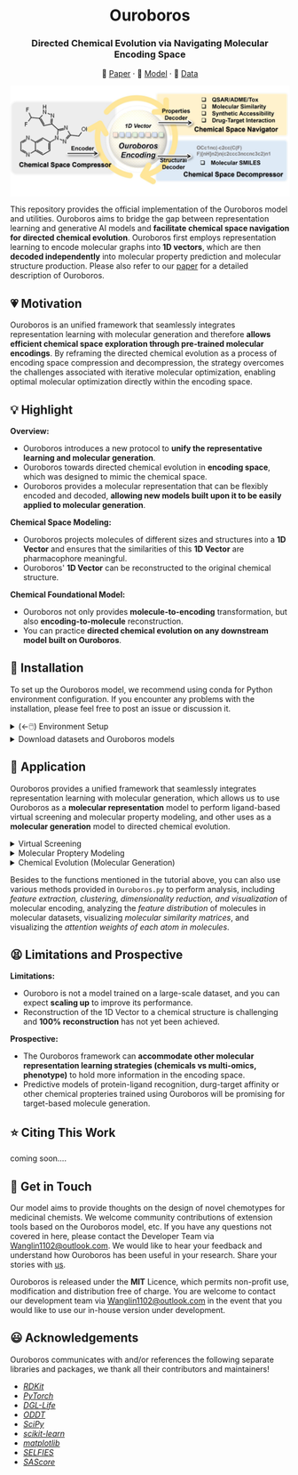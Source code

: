 <h1 align="center">  Ouroboros  </h1>
<h3 align="center"> Directed Chemical Evolution via Navigating Molecular Encoding Space </h3>
<p align="center">
  📃 <a href="https://zhanglab.comp.nus.edu.sg/Ouroboros/" target="_blank">Paper</a> ·  🤗 <a href="https://zhanglab.comp.nus.edu.sg/Ouroboros/" target="_blank">Model</a> ·  📕 <a href="https://zhanglab.comp.nus.edu.sg/Ouroboros/" target="_blank">Data</a><br>
</p>

<p align="center">
  <img style="float: center" src="imgs/ouroboros.jpg" alt="alt text" width="650px" align="center"/>
</p>

This repository provides the official implementation of the Ouroboros model and utilities. Ouroboros aims to bridge the gap between representation learning and generative AI models and **facilitate chemical space navigation for directed chemical evolution**. Ouroboros first employs representation learning to encode molecular graphs into **1D vectors**, which are then **decoded independently** into molecular property prediction and molecular structure production. Please also refer to our [paper]() for a detailed description of Ouroboros.     

## 💗 Motivation  

Ouroboros is an unified framework that seamlessly integrates representation learning with molecular generation and therefore **allows efficient chemical space exploration through pre-trained molecular encodings**. By reframing the directed chemical evolution as a process of encoding space compression and decompression, the strategy overcomes the challenges associated with iterative molecular optimization, enabling optimal molecular optimization directly within the encoding space.    

## 💡 Highlight

**Overview:**

* Ouroboros introduces a new protocol to **unify the representative learning and molecular generation**.      
* Ouroboros towards directed chemical evolution in **encoding space**, which was designed to mimic the chemical space.     
* Ouroboros provides a molecular representation that can be flexibly encoded and decoded, **allowing new models built upon it to be easily applied to molecular generation**.     

**Chemical Space Modeling:**

* Ouroboros projects molecules of different sizes and structures into a **1D Vector** and ensures that the similarities of this **1D Vector** are pharmacophore meaningful.     
* Ouroboros' **1D Vector** can be reconstructed to the original chemical structure.     

**Chemical Foundational Model:**

* Ouroboros not only provides **molecule-to-encoding** transformation, but also **encoding-to-molecule** reconstruction.     
* You can practice **directed chemical evolution on any downstream model built on Ouroboros**.      

## 📕 Installation

To set up the Ouroboros model, we recommend using conda for Python environment configuration. If you encounter any problems with the installation, please feel free to post an issue or discussion it.    

<details>
<summary>(←🖱️) Environment Setup</summary>
<br>

> Installing MiniConda (skip if conda was installed)   

``` shell
    wget https://repo.continuum.io/miniconda/Miniconda3-latest-Linux-x86_64.sh
    sh Miniconda3-latest-Linux-x86_64.sh
```

> Creating Ouroboros environment   

``` shell
    conda create -n Ouroboros python=3.9
    conda activate Ouroboros
```

> Setting up Ouroboros PATH and configuration   
 
``` shell
    git clone https://github.com/Wang-Lin-boop/Ouroboros
    cd Ouroboros/
    echo "# Ouroboros" >> ~/.bashrc
    echo "export PATH=\"${PWD}:\${PATH}\"" >> ~/.bashrc # optional, not required in the current version
    echo "export Ouroboros=\"${PWD}\"" >> ~/.bashrc
    source ~/.bashrc
    echo "export ouroboros_app=\"${Ouroboros}/ouroboros\"" >> ~/.bashrc # Ouroboros applications     
    echo "export ouroboros_lib=\"${Ouroboros}/models\"" >> ~/.bashrc # Ouroboros models 
    echo "export ouroboros_dataset=\"${Ouroboros}/datasets\"" >> ~/.bashrc # Ouroboros datasets 
    source ~/.bashrc
```

Before running Ouroboros, you need to install dependency packages.   

```
conda activate -n Ouroboros python=3.9

pip install pandas six scipy tqdm dill pyarrow matplotlib
pip install oddt scikit-learn rdkit umap-learn selfies

pip install dgl -f https://data.dgl.ai/wheels/torch-2.2/cu121/repo.html
pip install dglgo -f https://data.dgl.ai/wheels/torch-2.2/cu121/repo.html
pip install dgllife

pip install torchtriton --extra-index-url "https://download.pytorch.org/whl/nightly/cu121"
```
</details>

<details>
<summary>Download datasets and Ouroboros models</summary>
<br>

In this repository, we provide the pre-trained Ouroboros models and useful chemical datasets, you can download them via [ZhangLab WebPage](https://zhanglab.comp.nus.edu.sg/Ouroboros/). Then, we need place the models to the `${ouroboros_lib}`, and place the chemical datasets to `${ouroboros_dataset}`.       

We provide three different versions of the model, all of them trained based on the strategy reported in the paper, with the difference that:    
```
1. M0 was trained and tested strictly according to the methodology section of our paper;      
2. M1c and M1d: training datasets used for their molecular decoders consisting more complex sources and with SMILES (c) and SELFIES (d) as the chemical language.      
```
In this GitHub repository, we update the latest version of the code and models for Ouroboros (they usually have better performance). If your goal is only to reproduce the results in the article, please use the original model and source code provided on [ZhangLab WebPage](https://zhanglab.comp.nus.edu.sg/Ouroboros/), or use the 0.1.0 release of the repository. If the current version does not meet the demands of your drug discovery program, feel free to contact [us](Wanglin1102@outlook.com) to try our in-house version.         

</details>   

## 📓 Application

Ouroboros provides a unified framework that seamlessly integrates representation learning with molecular generation, which allows us to use Ouroboros as a **molecular representation** model to perform ligand-based virtual screening and molecular property modeling, and other uses as a **molecular generation** model to directed chemical evolution.   

<details>
<summary>Virtual Screening</summary>
<br>

In concept, molecules share similar conformational space also share similar biological activities, allowing us to predict the similarity of biological activities between molecules by comparing the similarity of Ouroboros encodings.     

Here, we introduce the ``PharmProfiler.py``, an approach that employs the Ouroboros encoding to establish pharmacological profiles and facilitate the search for molecules with specific properties in chemical space. ``PharmProfiler.py`` offers the capability to conduct ligand-based virtual screening using commercially available compound libraries. Furthermore, it enables target identification through ligand similarity analysis by leveraging comprehensive drug-target relationship databases.    

To support experimentation, we have included a collection of diverse commercial compound libraries and drug-target relationship databases, conveniently located in the `${ouroboros_dataset}/` directory.     

> 1. Prepare the pharmacological profile and compound libraries

To define a pharmacological profile, you will need to input a `profile.csv` file, which should have the following format:   

``` 
SMILES,Label
C=CC(=O)N[C@@H]1CN(c2nc(Nc3cn(C)nc3OC)c3ncn(C)c3n2)C[C@H]1F,1.0
C=CC(=O)Nc1cccc(Nc2nc(Nc3ccc(N4CCN(C(C)=O)CC4)cc3OC)ncc2C(F)(F)F)c1,1.0
C#Cc1cccc(Nc2ncnc3cc(OCCOC)c(OCCOC)cc23)c1,1.0
COC(=O)CCC/N=C1\SCCN1Cc1ccccc1,0.4
C=C(C)[C@@H]1C[C@@H](CC2(CC=C(C)C)C(=O)C(C(CC(=O)O)c3ccccc3)=C3O[C@@H](C)[C@@H](C)C(=O)C3=C2O)C1(C)C,-0.8
C/C(=C\c1ncccc1C)[C@@H]1C[C@@H]2O[C@]2(C)CCC[C@H](C)[C@H](O)[C@@H](C)C(=O)C(C)(C)[C@@H](O)CC(=O)O1,-0.5
```

The "Label" column signifies the weight assigned to the reference compound. Positive values indicate that the selected compounds should bear resemblance to the reference compound, while negative values imply that the selected compounds should be dissimilar to the reference compound. Typically, positive values are assigned to **active** compounds, whereas negative values are assigned to **inactive** compounds or those causing **side effects**.   

```
ID,SMILES,Target
CHEMBL3984086,C[C@@]1(N2CCc3c(-c4cnc(N)nc4)nc(N4CCOCC4)nc32)CCN(S(C)(=O)=O)C1,PI3Ka
CHEMBL1236962,COc1ncc(-c2ccc3nccc(-c4ccnnc4)c3c2)cc1NS(=O)(=O)c1ccc(F)cc1F,PI3Ka
CHEMBL3586672,CCCOCCNC(=O)Nc1nc2c(s1)CN(c1cncc(OC)c1)CC2,PI3Kg
CHEMBL1236962,COc1ncc(-c2ccc3nccc(-c4ccnnc4)c3c2)cc1NS(=O)(=O)c1ccc(F)cc1F,PI3Kg
ALISERTIB,COc1cc(Nc2ncc3c(n2)-c2ccc(Cl)cc2C(c2c(F)cccc2OC)=NC3)ccc1C(=O)[O-],AURKA
AT-9283,O=C(Nc1c[nH]nc1-c1nc2cc(CN3CCOCC3)ccc2[nH]1)NC1CC1,AURKA
ENMD-2076,Cc1cc(Nc2cc(N3CC[NH+](C)CC3)nc(/C=C/c3ccccc3)n2)n[nH]1,AURKA
CHEMBL379975,O=C1NC(=O)c2c1c(-c1ccccc1Cl)cc1[nH]c3ccc(O)cc3c21,WEE1
CHEMBL49120,CC[NH+](CC)CCOc1ccc(Nc2ncc3cc(-c4c(Cl)cccc4Cl)c(=O)n(C)c3n2)cc1,WEE1
```

Besides explicitly specifying weights, we can also **group SMILES by Target**, at which point Ouroboros calculates the similarity of each group separately and weights the sum (default weight is 1, unless you specify an additional weight column).

The compound libraries are also stored in CSV format in the `${ouroboros_dataset}/` directory. It is requried to maintain consistency between the SMILES column name in the `profile.csv` file and the compound library.    

> 2. Perform the PharmProfiler

To perform virtual screening, the following command can be used.   

Here, `profile_set` represents the provided pharmacological profile by the user, `keep_top` indicates the number of compounds to be outputted in the end, and `probe_cluster` determines whether compounds with the same weight should be treated as a cluster. Compounds within the same cluster will be compared individually with the query mol, and the highest similarity score will be taken as the score of query mol.   

We have provided a processed version of the commercial compound library at the `${ouroboros_dataset}/commercial.csv`, which contained 19,116,695 purchasable compounds. To perform target identification, the compound library can be replaced with the `${ouroboros_dataset}/DTIDB.csv`, which contains drug-target relationships. This is a processed version of the BindingDB database, which contains 2,159,221 target-ligand paris.      

``` shell
export ouroboros_model="Ouroboro_M0"
export job_name="Virtual_Screening"
export profile_set="profile.csv" # SMILES (same to compound library) and Label/Target/Weight
export label_col="Target" # weights for profiles
export compound_library="${ouroboros_dataset}/commercial.csv" 
export smiles_column="SMILES" # Specify the column name in the compound_library
export keep_top=1000
export probe_cluster="Yes"
export flooding=0.5
python -u ${ouroboros_app}/PharmProfiler.py "${ouroboros_lib}/${ouroboros_model}" "${job_name}" "${smiles_column}" "${compound_library}" "${profile_set}" "${weight_column}" "${probe_cluster}" "${flooding}" "${keep_top}" 
```

After the initial run of PharmProfiler, a extracted feature database `xxx.pkl` will be generated in `${ouroboros_model}`. Subsequent screening tasks on the same compound library can benefit from PharmProfiler automatically reading the feature file, which helps to accelerate the running speed.    

</details>   

<details>
<summary>Molecular Proptery Modeling</summary>
<br>

> 1. Molecular Property Datasets

Before molecular property modeling, it is crucial to carefully prepare your data, which includes compound structure pre-processing and dataset splitting. Firstly, you need to clarify the chirality and protonation states of molecules in the dataset, which can be done using chemical informatics tools such as RDKit or Schrödinger software package. 

The processed data should be saved in CSV file format, containing at least one column for **`SMILES`** and one column for **`Labels`**. Subsequently, utilize the following command for scaffold partition. By default, 70% of the dataset is used for training (10% of training for validation) and 30% for test.     

``` shell
export smiles_column="SMILES" # Specify the column name in datasets
export label_column="Label" # Specify the column name in datasets
export dataset="${ouroboros_dataset}/data.csv"
export dataset_bp=${dataset##*/}
for method in "skeleton" "CombineFP" "MACCS" "ECFP4:AtomPairs";do # how to define scaffold
export dataset_name=${dataset_bp%%.csv}_${method}
python -u ${ouroboros_app}/utils/advanced_partition.py ${dataset} ${dataset_name} ${smiles_column} ${label_column} 0.3 0.1 "${method}"
done
```

We provide two main approaches for partitioning the dataset, which include skeleton based one and fingerprint clustering based one. Here, `Birch` is default clustering algorithm, you can use `:` splitting to specify multiple molecular fingerprints.    

Please keep your dataset partition safe, it is important to reproduce previous results. Usually, you can save it into the `${ouroboros_dataset}`.    

> 2. Molecular Property Predictive Model

Hyperparameter tuning is important for most molecular property modeling tasks. Here we provide a `PropModeling.py` for molecular property modeling where the hyperparameter settings seem to work well on most tasks. Of course, if further performance improvements are desired, then changing the script to find better hyperparameters is necessary.   

``` shell
export ouroboros_model="Ouroboro_M0"
export dataset_prefix="${ouroboros_dataset}/Your_Dataset/Your_Dataset" # Specify a path and file prefix to your datasets (train, valid, and test)
export smiles_column="SMILES" # Specify the column name in datasets
export label_column="Label" # Specify the column name in datasets
export metric="SPEARMANR" # Specify the validation metric
export job_name=${dataset_prefix##*/}_${ouroboros_model##*/}
python -u ${ouroboros_app}/PropModeling.py ${dataset_prefix} "${ouroboros_models}/${ouroboros_model}" "${smiles_column}" "${label_column}:${metric}" ${dataset_prefix##*/}
```

The model appears under the `${ouroboros_model}/` path at the end of the job run, at which point it is ready to be applied in molecule generation or virtual screening. In the `${ouroboros_dataset}`, we provide four distinct molecular property datasets: *solubility, lipophilicity, Caco-2 membrane permeability*, and *synthetic accessibility*. Ouroboros demonstrates superior modeling performance for these properties, which will serve as the default constraints on molecular properties for chemical evolution. Ideally, this will assist the model in exploring a chemically feasible space with an optimal hydrophilic-lipophilic balance and synthetic accessibility.   


Furthermore, for some small molecular datasets, you can use `PropPredictor.py` to directly predict their molecular properties.    

``` shell
export ouroboros_model="Ouroboro_M0"
export dataset="dataset.csv" # Specify a path to your datasets
export smiles_column="SMILES" # Specify the column name in datasets
python -u ${ouroboros_app}/PropPredictor.py ${ouroboros_model} "${smiles_column}" "${dataset}"
```

This will apply all available molecular property predictors in `${ouroboros_model}` for the `${smiles_column}` of `${dataset}`, resulting in a blanket prediction. If you are a cloud service provider, be aware of potential leakage risks in your deployment.   

</details>   

<details>
<summary>Chemical Evolution (Molecular Generation)</summary>
<br>

We propose three distinct chemical evolution strategies: **chemical exploration**, which starts from a single molecule to explore unknown chemical space; **chemical migration**, which facilitates the transformation from a starting molecule to a target molecule; and **chemical fusion**, which integrates multiple probe molecules.   

> 0. Chemical Check (Optional)

Before using Ouroboros, you can first check if Ouroboros can reconstruct your starting and reference molecules. If Ouroboros can reproduce the input molecule with a high similarity (>0.9, usually >0.99), then we have reason to believe that the chemical space around the input molecule is well modeled. Otherwise, you need to carefully consider the new molecules generated by Ouroboros.   

``` shell
export job_name="ChemicalCheck"
export ouroboros_model="Ouroboro_M0"
export running_mode="check"
export start_smiles="COC(=O)CCC/N=C1\SCCN1Cc1ccccc1" # SMILES of strat molecules
python -u ${ouroboros_app}/ChemicalExploration.py "${start_smiles}" "${ouroboros_model}" "${running_mode}" "${job_name}"
```

You can view the results in `$ {job_name}_generation.csv`, which include reproducing the input molecules at different temperatures of `0.0 - 0.8`, with the maximum `Cosine` similarity closer to 1 being better. In most cases, Ouroboro reproduces the original molecule with a similarity of over 0.9, with approximately 50% of cases having a similarity of over 0.99 (identical to the original molecule). If you find that the similarity of the starting molecule is less than 0.8, please contact our development team to investigate the cause.   

> 1. **Chemical Exploration**

The purpose of chemical exploration is to **explore the surrounding chemical space from the starting molecule**, using pre-trained molecular property predictors as navigator (for defining loss functions) and optimizing **1D representation vector** through gradient optimizers.    

``` shell
export job_name="ChemicalExploration"
export ouroboros_model="Ouroboro_M0"
export running_mode="directional_optimization:MyQSAR_1,MyQSAR_2"
export start_smiles="COC(=O)CCC/N=C1\SCCN1Cc1ccccc1" # SMILES of strat molecules
export optim="AdamW" 
export replica_num=10 # [2,600]
export steps=600 # [400,1200]
export loud=0.4 # [0.1,0.5], for replica more than 2, we add the nosie to 1D vector based on ${loud}.
export temperature=0.6 # [0.2,0.8]
export learning_rate="3.0e-5" # [1.0e-5,1.0e-4]
python -u ${ouroboros_app}/ChemicalExploration.py "${start_smiles}" "${ouroboros_model}" "${running_mode}" "${job_name}" "${optim}:${replica_num}:${steps}:${loud}:${temperature}:${learning_rate}"
```

In molecular property modeling, larger values (close to 1.0 after standardization) are usually what we expect. Therefore, for all custom molecular properties, we set the optimization target to 1.0. If you wanna to change this, please modify the source code to achieve it.    

> 2. **Chemical Migration**

The purpose of chemical migration is to observe **the transformation of chemical structures in the encoding space**, where we can add molecular properties to constrain the transformation process.     

``` shell
export job_name="ChemicalMigration"
export ouroboros_model="Ouroboro_M0"
export running_mode="migration"
export ref_smiles="C#Cc1cccc(Nc2ncnc3cc(OCCOC)c(OCCOC)cc23)c1" # SMILES of reference molecules
export start_smiles="COC(=O)CCC/N=C1\SCCN1Cc1ccccc1" # SMILES of strat molecules
export optim="AdamW" 
export replica_num=10 # [2,600]
export steps=600 # [400,1200]
export loud=0.4 # [0.1,0.5], for replica more than 2, we add the nosie to 1D vector based on ${loud}.
export temperature=0.6 # [0.2,0.8]
export learning_rate="1.0e-5" # [1.0e-5,1.0e-4]
python -u ${ouroboros_app}/ChemicalMigration.py "${ref_smiles}.${start_smiles}" "${ouroboros_model}" "${running_mode}" "${optim}:${replica_num}:${steps}:${loud}:${temperature}:${learning_rate}" "${job_name}" "True"
```

If the `${start_smiles}` is None (given only `"${ref_smiles}"`), Ouroboros will use noise derived from the center of encoding space as the starting point.    

> 3. **Chemical Fusion**

The purpose of chemical fusion is to **integrate molecules with multiple phenotypes or targets together**, producing chimeras of multiple sets of reference molecules in the encoding space.    

``` shell
export job_name="ChemicalFusion"
export ouroboros_model="Ouroboro_M0"
export probe_datasets="dataset.csv" # SMILES of reference molecules
export fusion_targets="AURKA:PI3Kg"
export optim="AdamW" 
export replica_num=10 # [2,600]
export steps=600 # [400,1200]
export loud=0.4 # [0.1,0.5], for replica more than 2, we add the nosie to 1D vector based on ${loud}.
export temperature=0.6 # [0.2,0.8]
export learning_rate="1.0e-5" # [1.0e-5,1.0e-4]
python -u ${ouroboros_app}/ChemicalFusion.py "${probe_datasets}@${fusion_targets}" "${ouroboros_model}" "${optim}:${replica_num}:${steps}:${loud}:${temperature}:${learning_rate}" "${job_name}" "True"
```

By default, chemical fusion only supports fusion between 2 groups of molecules. If you need to fuse multiple groups of molecules, you can achieve this by modifying the `ChemicalFusion.py`.    

</details>   

Besides to the functions mentioned in the tutorial above, you can also use various methods provided in `Ouroboros.py` to perform analysis, including *feature extraction, clustering, dimensionality reduction, and visualization* of molecular encoding, analyzing the *feature distribution* of molecules in molecular datasets, visualizing *molecular similarity matrices*, and visualizing the *attention weights of each atom in molecules*.      

## 😫 Limitations and Prospective

**Limitations:**

* Ouroboro is not a model trained on a large-scale dataset, and you can expect **scaling up** to improve its performance.       
* Reconstruction of the 1D Vector to a chemical structure is challenging and **100% reconstruction** has not yet been achieved.        

**Prospective:**

* The Ouroboros framework can **accommodate other molecular representation learning strategies (chemicals vs multi-omics, phenotype)** to hold more information in the encoding space.       
* Predictive models of protein-ligand recognition, durg-target affinity or other chemical propteries trained using Ouroboros will be promising for target-based molecule generation.     

## ⭐ Citing This Work

coming soon.... 

## 💌 Get in Touch

Our model aims to provide thoughts on the design of novel chemotypes for medicinal chemists. We welcome community contributions of extension tools based on the Ouroboros model, etc. If you have any questions not covered in here, please contact the Developer Team via Wanglin1102@outlook.com. We would like to hear your feedback and understand how Ouroboros has been useful in your research. Share your stories with [us](Wanglin1102@outlook.com).    

Ouroboros is released under the **MIT** Licence, which permits non-profit use, modification and distribution free of charge. You are welcome to contact our development team via Wanglin1102@outlook.com in the event that you would like to use our in-house version under development.     

## 😃 Acknowledgements

Ouroboros communicates with and/or references the following separate libraries and packages, we thank all their contributors and maintainers!    

*  [_RDKit_](https://www.rdkit.org/)
*  [_PyTorch_](https://pytorch.org/)
*  [_DGL-Life_](https://lifesci.dgl.ai/)
*  [_ODDT_](https://oddt.readthedocs.io/en/latest/)
*  [_SciPy_](https://scipy.org/)
*  [_scikit-learn_](https://scikit-learn.org/stable/)
*  [_matplotlib_](https://matplotlib.org/)
*  [_SELFIES_](https://github.com/aspuru-guzik-group/selfies)
*  [_SAScore_](https://github.com/GeauxEric/SAscore)

